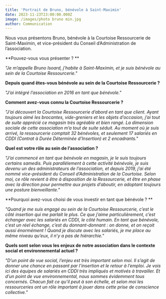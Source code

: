 ```yaml
---
title: 'Portrait de Bruno, bénévole à Saint-Maximin'
date: 2023-11-23T23:00:00.000Z
image: /images/photo bruno min.jpg
author: Communication
---
```


Nous vous présentons Bruno, bénévole à la Courtoise Ressourcerie de Saint-Maximin, et vice-président du Conseil d’Administration de l’association. 

**Pouvez-vous vous présenter ? **

*"Je m’appelle Bruno Isoard, j’habite à Saint-Maximin, et je suis bénévole au sein de la Courtoise Ressourcerie."*

**Depuis quand êtes-vous bénévole au sein de la Courtoise Ressourcerie ?**

*"J’ai intégré l’association en 2016 en tant que bénévole."*

**Comment avez-vous connu la Courtoise Ressourcerie ?**

*"J’ai découvert la Courtoise Ressourcerie d’abord en tant que client. Ayant toujours aimé les brocantes, vide-greniers et les objets d’occasion, j’ai tout de suite apprécié ce magasin très agréable et bien rangé. La dimension sociale de cette association m’a tout de suite séduit. Au moment où je suis arrivé, la ressourcerie comptait 32 bénévoles, et seulement 17 salariés en CDDI (Contrat à Durée Déterminée d’Insertion) et 2 encadrants."*

**Quel est votre rôle au sein de l’association ?**

*"J’ai commencé en tant que bénévole en magasin, je le suis toujours certains samedis. Puis parallèlement à cette activité bénévole, je suis devenu un des administrateurs de l’association, et depuis 2019, j’ai été nommé vice-président du Conseil d’Administration de la Courtoise. Selon moi, ce rôle revient à être à disposition de la Ressourcerie, et être en phase avec la direction pour permettre aux projets d’aboutir, en adoptant toujours une posture bienveillante."*

**Pourquoi avez-vous choisi de vous investir en tant que bénévole ? **

*"Quand je me suis engagé au sein de la Courtoise Ressourcerie, c’est le côté insertion qui me parlait le plus. Ce que j’aime particulièrement, c’est échanger avec les salariés en CDDI, le côté humain. En tant que bénévole, c’est un réel échange, c’est du donnant-donnant : on donne, et on reçoit aussi énormément ! Quand je discute avec les salariés, je me place au même niveau qu’eux, il n’y a pas de hiérarchie."*

**Quels sont selon vous les enjeux de notre association dans le contexte social et environnemental actuel ?**

*"D’un point de vue social, l’enjeu est très important selon moi. Il s’agit de donner une chance en passant par l’insertion et le retour à l’emploi. Je vois ici des équipes de salariés en CDDI très impliqués et motivés à travailler. Et d’un point de vue environnemental, nous sommes évidemment tous concernés. Chacun fait ce qu’il peut à son échelle, et selon moi les ressourceries ont un rôle important à jouer dans cette prise de conscience collective."*
